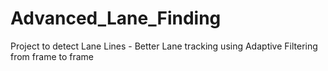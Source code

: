 # Advanced_Lane_Finding
Project to detect Lane Lines - Better Lane tracking using Adaptive Filtering from frame to frame
